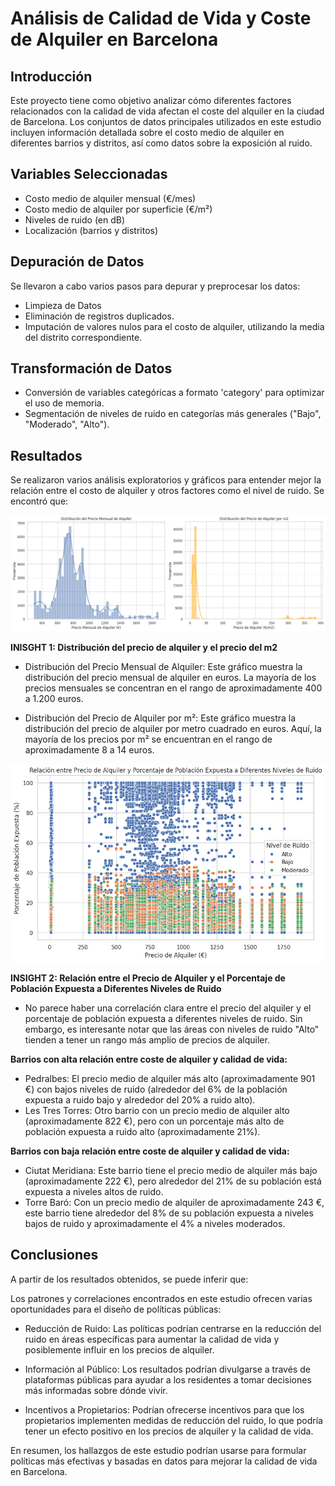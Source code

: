 # Análisis de Calidad de Vida y Coste de Alquiler en Barcelona
## Introducción
Este proyecto tiene como objetivo analizar cómo diferentes factores relacionados con la calidad de vida afectan el coste del alquiler en la ciudad de Barcelona. Los conjuntos de datos principales utilizados en este estudio incluyen información detallada sobre el costo medio de alquiler en diferentes barrios y distritos, así como datos sobre la exposición al ruido.

## Variables Seleccionadas
* Costo medio de alquiler mensual (€/mes)
* Costo medio de alquiler por superficie (€/m²)
* Niveles de ruido (en dB)
* Localización (barrios y distritos)

## Depuración de Datos
Se llevaron a cabo varios pasos para depurar y preprocesar los datos:

* Limpieza de Datos
* Eliminación de registros duplicados.
* Imputación de valores nulos para el costo de alquiler, utilizando la media del distrito correspondiente.

## Transformación de Datos
* Conversión de variables categóricas a formato 'category' para optimizar el uso de memoria.
* Segmentación de niveles de ruido en categorías más generales ("Bajo", "Moderado", "Alto").

## Resultados
Se realizaron varios análisis exploratorios y gráficos para entender mejor la relación entre el costo de alquiler y otros factores como el nivel de ruido. Se encontró que:

![Distribución del Precio Mensual de Alquiler / m2](assets/precio.png)

**INISGHT 1: Distribución del precio de alquiler y el precio del m2**

* Distribución del Precio Mensual de Alquiler: Este gráfico muestra la distribución del precio mensual de alquiler en euros. La mayoría de los precios mensuales se concentran en el rango de aproximadamente 400 a 1.200 euros.

* Distribución del Precio de Alquiler por m²: Este gráfico muestra la distribución del precio de alquiler por metro cuadrado en euros. Aquí, la mayoría de los precios por m² se encuentran en el rango de aproximadamente 8 a 14 euros.
  
![Relación entre Precio de Alquiler y Porcentaje de Población Expuesta a Diferentes Niveles de Ruido](assets/ruido.png)

**INSIGHT 2: Relación entre el Precio de Alquiler y el Porcentaje de Población Expuesta a Diferentes Niveles de Ruido**
* No parece haber una correlación clara entre el precio del alquiler y el porcentaje de población expuesta a diferentes niveles de ruido. Sin embargo, es interesante notar que las áreas con niveles de ruido "Alto" tienden a tener un rango más amplio de precios de alquiler.

**Barrios con alta relación entre coste de alquiler y calidad de vida:**
* Pedralbes: El precio medio de alquiler más alto (aproximadamente 901 €) con bajos niveles de ruido (alrededor del 6% de la población expuesta a ruido bajo y alrededor del 20% a ruido alto).
* Les Tres Torres: Otro barrio con un precio medio de alquiler alto (aproximadamente 822 €), pero con un porcentaje más alto de población expuesta a ruido alto (aproximadamente 21%).

**Barrios con baja relación entre coste de alquiler y calidad de vida:**
* Ciutat Meridiana: Este barrio tiene el precio medio de alquiler más bajo (aproximadamente 222 €), pero alrededor del 21% de su población está expuesta a niveles altos de ruido.
* Torre Baró: Con un precio medio de alquiler de aproximadamente 243 €, este barrio tiene alrededor del 8% de su población expuesta a niveles bajos de ruido y aproximadamente el 4% a niveles moderados.

## Conclusiones
A partir de los resultados obtenidos, se puede inferir que:

Los patrones y correlaciones encontrados en este estudio ofrecen varias oportunidades para el diseño de políticas públicas:

* Reducción de Ruido: Las políticas podrían centrarse en la reducción del ruido en áreas específicas para aumentar la calidad de vida y posiblemente influir en los precios de alquiler.

* Información al Público: Los resultados podrían divulgarse a través de plataformas públicas para ayudar a los residentes a tomar decisiones más informadas sobre dónde vivir.

* Incentivos a Propietarios: Podrían ofrecerse incentivos para que los propietarios implementen medidas de reducción del ruido, lo que podría tener un efecto positivo en los precios de alquiler y la calidad de vida.

En resumen, los hallazgos de este estudio podrían usarse para formular políticas más efectivas y basadas en datos para mejorar la calidad de vida en Barcelona.
